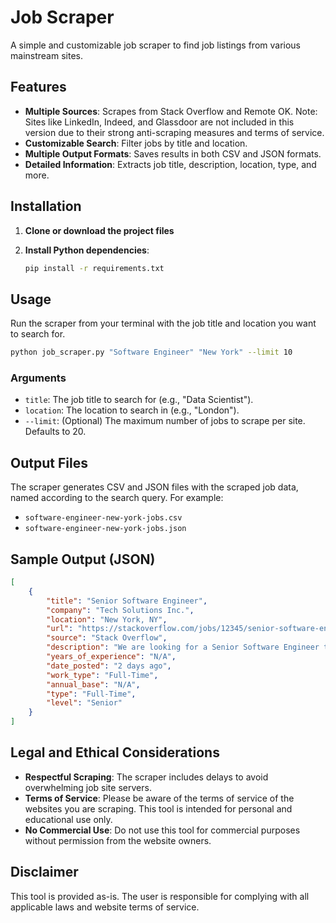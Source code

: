 # Job Scraper

A simple and customizable job scraper to find job listings from various mainstream sites.

## Features

- **Multiple Sources**: Scrapes from Stack Overflow and Remote OK. Note: Sites like LinkedIn, Indeed, and Glassdoor are not included in this version due to their strong anti-scraping measures and terms of service.
- **Customizable Search**: Filter jobs by title and location.
- **Multiple Output Formats**: Saves results in both CSV and JSON formats.
- **Detailed Information**: Extracts job title, description, location, type, and more.

## Installation

1. **Clone or download the project files**

2. **Install Python dependencies**:
   ```bash
   pip install -r requirements.txt
   ```

## Usage

Run the scraper from your terminal with the job title and location you want to search for.

```bash
python job_scraper.py "Software Engineer" "New York" --limit 10
```

### Arguments

- `title`: The job title to search for (e.g., "Data Scientist").
- `location`: The location to search in (e.g., "London").
- `--limit`: (Optional) The maximum number of jobs to scrape per site. Defaults to 20.

## Output Files

The scraper generates CSV and JSON files with the scraped job data, named according to the search query. For example:

- `software-engineer-new-york-jobs.csv`
- `software-engineer-new-york-jobs.json`

## Sample Output (JSON)

```json
[
    {
        "title": "Senior Software Engineer",
        "company": "Tech Solutions Inc.",
        "location": "New York, NY",
        "url": "https://stackoverflow.com/jobs/12345/senior-software-engineer-tech-solutions-inc",
        "source": "Stack Overflow",
        "description": "We are looking for a Senior Software Engineer to join our team...",
        "years_of_experience": "N/A",
        "date_posted": "2 days ago",
        "work_type": "Full-Time",
        "annual_base": "N/A",
        "type": "Full-Time",
        "level": "Senior"
    }
]
```

## Legal and Ethical Considerations

- **Respectful Scraping**: The scraper includes delays to avoid overwhelming job site servers.
- **Terms of Service**: Please be aware of the terms of service of the websites you are scraping. This tool is intended for personal and educational use only.
- **No Commercial Use**: Do not use this tool for commercial purposes without permission from the website owners.

## Disclaimer

This tool is provided as-is. The user is responsible for complying with all applicable laws and website terms of service.
